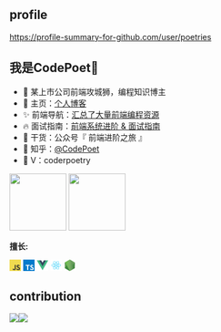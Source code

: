 ## profile 

https://profile-summary-for-github.com/user/poetries

## 我是CodePoet🌙
- 🐧 某上市公司前端攻城狮，编程知识博主
- 🏡 主页：<a href="https://blog.poetries.top" target="_blank">个人博客</a>
- ✨ 前端导航：<a href="https://nav.poetries.top" target="_blank">汇总了大量前端编程资源</a>
- 🔥 面试指南：<a href="https://interview.poetries.top" target="_blank">前端系统进阶 & 面试指南</a>
- 🌱 干货：公众号『 前端进阶之旅 』
- 🌈 知乎：<a href="https://www.zhihu.com/people/poetries" target="_blank">@CodePoet</a>
- 💬 V：coderpoetry


<img src="https://blog.poetries.top/img/static/images/20211001080240.png" style="width:100px;height:100px">
<img src="https://blog.poetries.top/img/static/images/20220119093812.png" style="width:100px;height:100px">

**擅长:**  

<code><img height="20" src="https://raw.githubusercontent.com/github/explore/80688e429a7d4ef2fca1e82350fe8e3517d3494d/topics/javascript/javascript.png"></code>
<code><img height="20" src="https://raw.githubusercontent.com/github/explore/80688e429a7d4ef2fca1e82350fe8e3517d3494d/topics/typescript/typescript.png"></code>
<code><img height="20" src="https://raw.githubusercontent.com/github/explore/80688e429a7d4ef2fca1e82350fe8e3517d3494d/topics/vue/vue.png"></code>
<code><img height="20" src="https://raw.githubusercontent.com/github/explore/80688e429a7d4ef2fca1e82350fe8e3517d3494d/topics/react/react.png"></code>
<code><img height="20" src="https://raw.githubusercontent.com/github/explore/80688e429a7d4ef2fca1e82350fe8e3517d3494d/topics/nodejs/nodejs.png"></code>

## contribution

<!--
[![poetry's github stats](https://github-readme-stats.vercel.app/api?username=poetries&show_icons=true&title_color=fff&icon_color=79ff97&text_color=9f9f9f&bg_color=151515)](https://github.com/poetries)
-->

<img align="" height="137px" src="https://github-readme-stats.vercel.app/api?username=poetries&hide_title=true&hide_border=true&show_icons=true&include_all_commits=true&line_height=21&bg_color=0,EC6C6C,FFD479,FFFC79,73FA79&theme=graywhite&locale=cn" /><img align="" height="137px" src="https://github-readme-stats.vercel.app/api/top-langs/?username=poetries&hide_title=true&hide_border=true&layout=compact&bg_color=0,73FA79,73FDFF,D783FF&theme=graywhite&locale=cn" />
